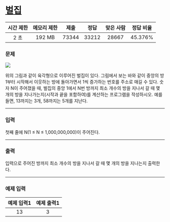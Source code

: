 # [벌집](https://www.acmicpc.net/problem/2292)

<div align = center>

| 시간 제한 | 메모리 제한 |  제출  |  정답  | 맞은 사람 | 정답 비율 |
| :-------: | :---------: | :----: | :----: | :-------: | :-------: |
|   2 초    |   192 MB    | 73344 | 33212 |  28667 | 45.376%  |

</div>

### 문제

<img src = "https://www.acmicpc.net/JudgeOnline/upload/201009/3(2).png">

위의 그림과 같이 육각형으로 이루어진 벌집이 있다. 그림에서 보는 바와 같이 중앙의 방 1부터 시작해서 이웃하는 방에 돌아가면서 1씩 증가하는 번호를 주소로 매길 수 있다. 숫자 N이 주어졌을 때, 벌집의 중앙 1에서 N번 방까지 최소 개수의 방을 지나서 갈 때 몇 개의 방을 지나가는지(시작과 끝을 포함하여)를 계산하는 프로그램을 작성하시오. 예를 들면, 13까지는 3개, 58까지는 5개를 지난다.

---

### 입력

첫째 줄에 N(1 ≤ N ≤ 1,000,000,000)이 주어진다.

---

### 출력

입력으로 주어진 방까지 최소 개수의 방을 지나서 갈 때 몇 개의 방을 지나는지 출력한다.

---

### 예제 입력

| 예제 입력1 | 예제 출력1 |
| :--------: | :--------: |
| 13 | 3 |
